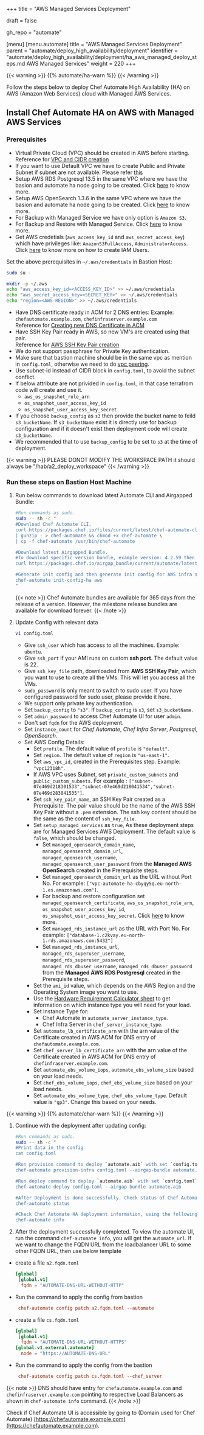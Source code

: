 +++
title = "AWS Managed Services Deployment"

draft = false

gh_repo = "automate"

[menu]
  [menu.automate]
    title = "AWS Managed Services Deployment"
    parent = "automate/deploy_high_availability/deployment"
    identifier = "automate/deploy_high_availability/deployment/ha_aws_managed_deploy_steps.md AWS Managed Services"
    weight = 220
+++

{{< warning >}}
 {{% automate/ha-warn %}}
{{< /warning >}}

Follow the steps below to deploy Chef Automate High Availability (HA) on AWS (Amazon Web Services) cloud with Managed AWS Services.

## Install Chef Automate HA on AWS with Managed AWS Services

### Prerequisites

- Virtual Private Cloud (VPC) should be created in AWS before starting. Reference for [VPC and CIDR creation](/automate/ha_vpc_setup/)
- If you want to use Default VPC we have to create Public and Private Subnet if subnet are not available. Please refer [this](https://docs.aws.amazon.com/vpc/latest/userguide/default-vpc.html)
- Setup AWS RDS Postgresql 13.5 in the same VPC where we have the basion and automate ha node going to be created. Click [here](https://docs.aws.amazon.com/AmazonRDS/latest/UserGuide/CHAP_GettingStarted.CreatingConnecting.PostgreSQL.html) to know more.
- Setup AWS OpenSearch 1.3.6 in the same VPC where we have the basion and automate ha node going to be created. Click [here](https://docs.aws.amazon.com/opensearch-service/latest/developerguide/createupdatedomains.html) to know more.
- For Backup with Managed Service we have only option is `Amazon S3`.
- For Backup and Restore with Managed Service. Click [here](/automate/managed_services/#prerequisites) to know more.
- Get AWS credetials (`aws_access_key_id` and `aws_secret_access_key`) which have privileges like: `AmazonS3FullAccess`, `AdministratorAccess`. Click [here](/automate/ha_iam_user/) to know more on how to create IAM Users.

Set the above prerequisites in `~/.aws/credentials` in Bastion Host:

  ```bash
  sudo su -
  ```

  ```bash
  mkdir -p ~/.aws
  echo "aws_access_key_id=<ACCESS_KEY_ID>" >> ~/.aws/credentials
  echo "aws_secret_access_key=<SECRET_KEY>" >> ~/.aws/credentials
  echo "region=<AWS-REGION>" >> ~/.aws/credentials
  ```

- Have DNS certificate ready in ACM for 2 DNS entries: Example: `chefautomate.example.com`, `chefinfraserver.example.com`\
  Reference for [Creating new DNS Certificate in ACM](/automate/ha_aws_cert_mngr/)
- Have SSH Key Pair ready in AWS, so new VM's are created using that pair.\
  Reference for [AWS SSH Key Pair creation](https://docs.aws.amazon.com/ground-station/latest/ug/create-ec2-ssh-key-pair.html)
- We do not support passphrase for Private Key authentication.
- Make sure that bastion machine should be in the same vpc as mention in `config.toml`, otherwise we need to do [vpc peering](https://docs.aws.amazon.com/vpc/latest/peering/what-is-vpc-peering.html).
- Use subnet-id instead of CIDR block in `config.toml`, to avoid the subnet conflict.
- If below attribute are not privided in `config.toml`, in that case terrafrom code will create and use it.
  - `aws_os_snapshot_role_arn`
  - `os_snapshot_user_access_key_id`
  - `os_snapshot_user_access_key_secret`
- If you choose `backup_config` as `s3` then provide the bucket name to feild `s3_bucketName`. If `s3_bucketName` exist it is directly use for backup configuration and if it doesn't exist then deployment code will create `s3_bucketName`.
- We recommended that to use `backup_config` to be set to `s3` at the time of deployment.

{{< warning >}} PLEASE DONOT MODIFY THE WORKSPACE PATH it should always be "/hab/a2_deploy_workspace"
{{< /warning >}}

### Run these steps on Bastion Host Machine

1. Run below commands to download latest Automate CLI and Airgapped Bundle:

   ```bash
   #Run commands as sudo.
   sudo -- sh -c "
   #Download Chef Automate CLI.
   curl https://packages.chef.io/files/current/latest/chef-automate-cli/chef-automate_linux_amd64.zip \
   | gunzip - > chef-automate && chmod +x chef-automate \
   | cp -f chef-automate /usr/bin/chef-automate

   #Download latest Airgapped Bundle.
   #To download specific version bundle, example version: 4.2.59 then replace latest.aib with 4.2.59.aib
   curl https://packages.chef.io/airgap_bundle/current/automate/latest.aib -o automate.aib

   #Generate init config and then generate init config for AWS infra structure
   chef-automate init-config-ha aws
   "
   ```

   {{< note >}}
   Chef Automate bundles are available for 365 days from the release of a version. However, the milestone release bundles are available for download forever.
   {{< /note >}}

1. Update Config with relevant data

   ```bash
   vi config.toml
   ```

   - Give `ssh_user` which has access to all the machines. Example: `ubuntu`.
   - Give `ssh_port` if your AMI runs on custom **ssh port**. The default value is 22.
   - Give `ssh_key_file` path, downloaded from **AWS SSH Key Pair**, which you want to use to create all the VMs. This will let you access all the VMs.
   - `sudo_password` is only meant to switch to sudo user. If you have configured password for sudo user, please provide it here.
   - We support only private key authentication.
   - Set `backup_config` to `"s3"`. If `backup_config` is `s3`, set `s3_bucketName`.
   - Set `admin_password` to access Chef Automate UI for user `admin`.
   - Don't set `fqdn` for the AWS deployment.
   - Set `instance_count` for *Chef Automate*, *Chef Infra Server*, *Postgresql*, *OpenSearch*.
   - Set AWS Config Details:
      - Set `profile`. The default value of `profile` is `"default"`.
      - Set `region`. The  default value of `region` is `"us-east-1"`.
      - Set `aws_vpc_id`, created in the Prerequisites step. Example: `"vpc12318h"`.
      - If AWS VPC uses Subnet, set `private_custom_subnets` and `public_custom_subnets`. For example : `["subnet-07e469d218301533","subnet-07e469d218041534","subnet-07e469d283041535"]`.
      - Set `ssh_key_pair_name`, an SSH Key Pair created as a Prerequisite. The pair value should be the name of the AWS SSH Key Pair without a `.pem` extension. The ssh key content should be the same as the content of `ssh_key_file`.
      - Set `setup_managed_services` as `true`, As these deployment steps are for Managed Services AWS Deployment. The default value is `false`, which should be changed.
        - Set `managed_opensearch_domain_name`, `managed_opensearch_domain_url`, `managed_opensearch_username`, `managed_opensearch_user_password` from the **Managed AWS OpenSearch** created in the Prerequisite steps.
        - Set `managed_opensearch_domain_url` as the URL without Port No. For example: `["vpc-automate-ha-cbyqy5q.eu-north-1.es.amazonaws.com"]`.
        - For backup and restore configuration set `managed_opensearch_certificate`, `aws_os_snapshot_role_arn`, `os_snapshot_user_access_key_id`, `os_snapshot_user_access_key_secret`. Click [here](/automate/managed_services/#prerequisites) to know more.
        - Set `managed_rds_instance_url` as the URL with Port No. For example: `["database-1.c2kvay.eu-north-1.rds.amazonaws.com:5432"]`
        - Set `managed_rds_instance_url`, `managed_rds_superuser_username`, `managed_rds_superuser_password`, `managed_rds_dbuser_username`, `managed_rds_dbuser_password` from the **Managed AWS RDS Postgresql** created in the Prerequisite steps.
      - Set the `ami_id` value, which depends on the AWS Region and the Operating System image you want to use.
      - Use the [Hardware Requirement Calculator sheet](/calculator/automate_ha_hardware_calculator.xlsx) to get information on which instance type you will need for your load.
      - Set Instance Type for:
         - Chef Automate in `automate_server_instance_type`.
         - Chef Infra Server in `chef_server_instance_type`.
      - Set `automate_lb_certificate_arn` with the arn value of the Certificate created in AWS ACM for DNS entry of `chefautomate.example.com`.
      - Set `chef_server_lb_certificate_arn` with the arn value of the Certificate created in AWS ACM for DNS entry of `chefinfraserver.example.com`.
      - Set `automate_ebs_volume_iops`, `automate_ebs_volume_size` based on your load needs.
      - Set `chef_ebs_volume_iops`, `chef_ebs_volume_size` based on your load needs.
      - Set `automate_ebs_volume_type`, `chef_ebs_volume_type`. Default value is `"gp3"`. Change this based on your needs.

{{< warning >}}
{{% automate/char-warn %}}
{{< /warning >}}

1. Continue with the deployment after updating config:

   ```bash
   #Run commands as sudo.
   sudo -- sh -c "
   #Print data in the config
   cat config.toml

   #Run provision command to deploy `automate.aib` with set `config.toml`
   chef-automate provision-infra config.toml --airgap-bundle automate.aib

   #Run deploy command to deploy `automate.aib` with set `config.toml`
   chef-automate deploy config.toml --airgap-bundle automate.aib

   #After Deployment is done successfully. Check status of Chef Automate HA services
   chef-automate status
   
   #Check Chef Automate HA deployment information, using the following command
   chef-automate info
   ```

1. After the deployment successfully completed. To view the automate UI, run the command `chef-automate info`, you will get the `automate_url`.
  If we want to change the FQDN URL from the loadbalancer URL to some other FQDN URL, then use below template
  
- create a file `a2.fqdn.toml`

  ```toml
  [global]
   [global.v1]
    fqdn = "AUTOMATE-DNS-URL-WITHOUT-HTTP"
  ```

- Run the command to apply the config from bastion

  ```toml
   chef-automate config patch a2.fqdn.toml --automate
  ```

- create a file `cs.fqdn.toml`
  
  ```toml
  [global]
   [global.v1]
    fqdn = "AUTOMATE-DNS-URL-WITHOUT-HTTPS"
  [global.v1.external.automate]
    node = "https://AUTOMATE-DNS-URL" 
  ```

- Run the command to apply the config from the bastion

  ```toml
   chef-automate config patch cs.fqdn.toml --chef_server
  ```

{{< note >}} DNS should have entry for `chefautomate.example.com` and `chefinfraserver.example.com` pointing to respective Load Balancers as shown in `chef-automate info` command. {{< /note >}}

Check if Chef Automate UI is accessible by going to (Domain used for Chef Automate) [https://chefautomate.example.com](https://chefautomate.example.com).

